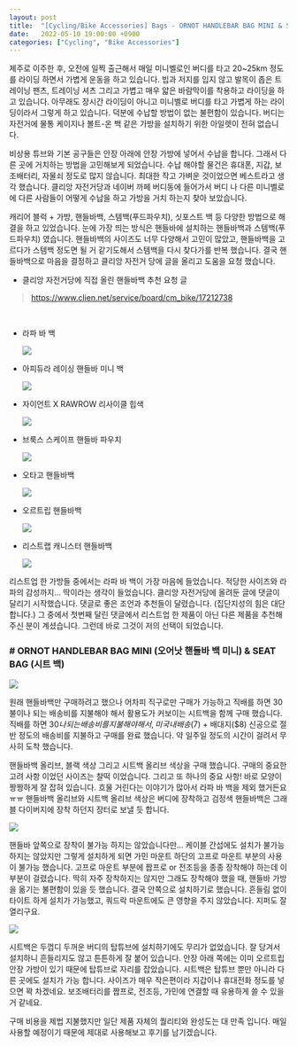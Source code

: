 ```yaml
---
layout: post
title:  "[Cycling/Bike Accessories] Bags - ORNOT HANDLEBAR BAG MINI & SEAT BAG"
date:   2022-05-10 19:00:00 +0900
categories: ["Cycling", "Bike Accessories"]
---
```

제주로 이주한 후, 오전에 일찍 출근해서 매일 미니벨로인 버디를 타고 20~25km 정도를 라이딩 하면서 가볍게 운동을 하고 있습니다.
빕과 저지를 입지 않고 발목이 좁은 트레이닝 팬츠, 트레이닝 셔츠 그리고 가볍고 매우 얇은 바람막이를 착용하고 라이딩을 하고 있습니다.
아무래도 장시간 라이딩이 아니고 미니벨로 버디를 타고 가볍게 하는 라이딩이라서 그렇게 하고 있습니다.
덕분에 수납할 방법이 없는 불편함이 있습니다. 버디는 자전거에 물통 케이지나 볼트-온 백 같은 가방을 설치하기 위한 아일렛이 전혀 없습니다.

비상용 튜브와 기본 공구들은 안장 아래에 안장 가방에 넣어서 수납을 합니다. 그래서 다른 곳에 거치하는 방법을 고민해보게 되었습니다.
수납 해야할 물건은 휴대폰, 지갑, 보조배터리, 자물쇠 정도로 많지 않습니다. 최대한 작고 가벼운 것이었으면 베스트라고 생각 했습니다.
클리앙 자전거당과 네이버 까페 버디동에 들어가서 버디 나 다른 미니벨로에 다른 사람들이 어떻게 수납을 하고 가방을 거치 하는지 찾아 보았습니다.

캐리어 블럭 + 가방, 핸들바백, 스템백(푸드파우치), 싯포스트 백 등 다양한 방법으로 해결을 하고 있었습니다.
눈에 가장 띄는 방식은 핸들바에 설치하는 핸들바백과 스템백(푸드파우치) 였습니다. 핸들바백의 사이즈도 너무 다양해서 고민이 많았고,
핸들바백을 고르다가 스템백 정도면 될 거 같기도해서 스템백을 다시 찾다가를 반복 했습니다.
결국 핸들바백으로 마음을 결정하고 클리앙 자전거 당에 글을 올리고 도움을 요청 했습니다.

* 클리앙 자전거당에 직접 올린 핸들바백 추천 요청 글
> https://www.clien.net/service/board/cm_bike/17212738

<br/>

* 라파 바 백

  ![](https://img1.daumcdn.net/thumb/R1280x0/?scode=mtistory2&fname=https%3A%2F%2Fblog.kakaocdn.net%2Fdn%2FKxFQB%2FbtrBLGdO3nX%2FckOJh7Qh7aKpMmhW7yzT2K%2Fimg.png)


* 아피듀라 레이싱 핸들바 미니 백

  ![](https://img1.daumcdn.net/thumb/R1280x0/?scode=mtistory2&fname=https%3A%2F%2Fblog.kakaocdn.net%2Fdn%2FGPdsG%2FbtrBIy8Hsko%2FWChCsMYKXtBpKmOMcKUoy0%2Fimg.png)


* 자이언트 X RAWROW 리사이클 힙색

  ![](https://img1.daumcdn.net/thumb/R1280x0/?scode=mtistory2&fname=https%3A%2F%2Fblog.kakaocdn.net%2Fdn%2FcCPlCZ%2FbtrBHTSOghM%2FszKJihkGEAfnknsjNQiRY1%2Fimg.png)


* 브룩스 스케이프 핸들바 파우치

  ![](https://img1.daumcdn.net/thumb/R1280x0/?scode=mtistory2&fname=https%3A%2F%2Fblog.kakaocdn.net%2Fdn%2FbbAFQl%2FbtrBMGD8O0D%2FE7ZJeVLtyDgsG0g2b1K0d0%2Fimg.png)


* 오타고 핸들바백

  ![](https://img1.daumcdn.net/thumb/R1280x0/?scode=mtistory2&fname=https%3A%2F%2Fblog.kakaocdn.net%2Fdn%2FbmsqY8%2FbtrBLWUZWCa%2FjyGBoFF0k0aDFj0PzPWpgK%2Fimg.png)


* 오르트립 핸들바백

  ![](https://img1.daumcdn.net/thumb/R1280x0/?scode=mtistory2&fname=https%3A%2F%2Fblog.kakaocdn.net%2Fdn%2FUoFAc%2FbtrBNcQkmLR%2FCOh31RkNsvEF62oETepghk%2Fimg.png)


* 리스트랩 캐니스터 핸들바백

  ![](https://img1.daumcdn.net/thumb/R1280x0/?scode=mtistory2&fname=https%3A%2F%2Fblog.kakaocdn.net%2Fdn%2F7Zpic%2FbtrBLYZArjQ%2FoHoa71n22SWLE7HTuN5GV0%2Fimg.png)


리스트업 한 가방들 중에서는 라파 바 백이 가장 마음에 들었습니다. 적당한 사이즈와 라파의 감성까지... 딱이라는 생각이 들었습니다.
클리앙 자전거당에 올려둔 글에 댓글이 달리기 시작했습니다. 댓글로 좋은 조언과 추천들이 달렸습니다. (집단지성의 힘은 대단합니다.)
그 중에서 첫번째 달린 댓글에서 리스트업 한 제품이 아닌 다른 제품을 추천해주신 분이 계셨습니다. 그런데 바로 그것이 저의 선택이 되었습니다.

### # ORNOT HANDLEBAR BAG MINI (오어낫 핸들바 백 미니) & SEAT BAG (시트 백)

![](https://img1.daumcdn.net/thumb/R1280x0/?scode=mtistory2&fname=https%3A%2F%2Fblog.kakaocdn.net%2Fdn%2FciZemS%2FbtrBHUYu7Sq%2FSqQuHmrBfa20HPns7Tcab0%2Fimg.jpg)

원래 핸들바백만 구매하려고 했으나 어차피 직구로만 구매가 가능하고 직배를 하면 30불이나 되는 배송비를 지불해야 해서 활용도가 커보이는 시트백을 함께 구매 했습니다.
직배를 하면 $30 나 되는 배송비를 지불해야 해서, 미국 내 배송($7) + 배대지($8) 신공으로 절반 정도의 배송비를 지불하고 구매를 완료 했습니다.
약 일주일 정도의 시간이 걸려서 무사히 도착 했습니다.

핸들바백 올리브, 블랙 색상 그리고 시트백 올리브 색상을 구매 했습니다. 구매의 중요한 고려 사항 이었던 사이즈는 찰떡 이었습니다.
그리고 또 하나의 중요 사항! 바로 모양이 짱짱하게 잘 잡혀 있습니다. 흐물 거린다는 이야기가 많아서 라파 바 백을 제외 했거든요 ㅠㅠ 
핸들바백 올리브와 시트백 올리브 색상은 버디에 장착하고 검정색 핸들바백은 그래블 다이버지에 장착 하던지 장터로 보낼 듯 합니다.

![](https://img1.daumcdn.net/thumb/R1280x0/?scode=mtistory2&fname=https%3A%2F%2Fblog.kakaocdn.net%2Fdn%2F5jkZR%2FbtrBKqoQ55F%2F7x4ZycBP3hB00KfMfCTkIK%2Fimg.jpg)

핸들바 앞쪽으로 장착이 불가능 하지는 않았습니다만... 케이블 간섭에도 설치가 불가능 하지는 않았지만 그렇게 설치하게 되면 가민 마운트 하단의
고프로 마운트 부분의 사용이 불가능 했습니다. 고프로 마운트 부분에 짭프로 or 전조등을 종종 장착해야 하는데 이 부분이 걸렸습니다.
딱히 자주 장착하지는 않지만 그래도 장착해야 했을 때, 핸들바 가방을 옮기는 불편함이 있을 듯 했습니다.
결국 안쪽으로 설치하기로 했습니다. 흔들림 없이 타이트 하게 설치가 가능했고, 쿼드락 마운트에도 큰 영향을 주지 않았습니다. 지퍼도 잘 열리구요. 

![](https://img1.daumcdn.net/thumb/R1280x0/?scode=mtistory2&fname=https%3A%2F%2Fblog.kakaocdn.net%2Fdn%2FqmTVX%2FbtrBIxaSSRJ%2Fbtkhg7VlfAzVo8Nn4ni4Q1%2Fimg.jpg)

시트백은 두껍디 두꺼운 버디의 탑튜브에 설치하기에도 무리가 없었습니다. 잘 당겨서 설치하니 흔들리지도 않고 튼튼하게 잘 붙어 있습니다.
안장 아래 쪽에는 이미 오르트립 안장 가방이 있기 때문에 탑튜브로 자리를 잡았습니다. 시트백은 탑튜브 뿐만 아니라 다른 곳에도 설치가 가능 합니다.
사이즈가 매우 작은편이라 지갑이나 휴대전화 정도를 넣으면 꽉 차겠네요. 보조배터리를 짭프로, 전조등, 가민에 연결할 때 유용하게 쓸 수 있을거 같네요.

구매 비용을 제법 지불했지만 일단 제품 자체의 퀄리티와 완성도는 대 만족 입니다. 매일 사용할 예정이기 때문에 제대로 사용해보고 후기를 남기겠습니다.
